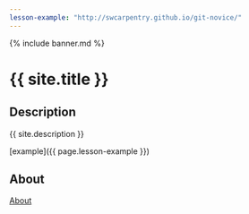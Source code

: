 ```yaml
---
lesson-example: "http://swcarpentry.github.io/git-novice/"
---
```


{% include banner.md %}

# {{ site.title }}

## Description
{{ site.description }}

[example]({{ page.lesson-example }})

## About
[About](about.md)


